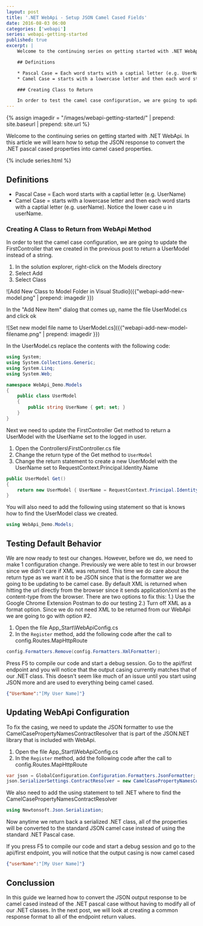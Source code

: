 ```yaml
---
layout: post
title: '.NET WebApi - Setup JSON Camel Cased Fields'
date: 2016-08-03 06:00
categories: ['webapi']
series: webapi-getting-started
published: true
excerpt: |
    Welcome to the continuing series on getting started with .NET WebApi.  In this article we will learn how to set the JSON response to convert the .NET pascal cased properties into camel cased properties.  

    ## Definitions

    * Pascal Case = Each word starts with a captial letter (e.g. UserName)
    * Camel Case = starts with a lowercase letter and then each word starts with a captial letter (e.g. userName).  Notice the lower case u in userName.

    ### Creating Class to Return

    In order to test the camel case configuration, we are going to update the FirstController that we created in the previous post to return a UserModel instead of a string.
---
```


{% assign imagedir = "/images/webapi-getting-started/" | prepend: site.baseurl | prepend: site.url %}



Welcome to the continuing series on getting started with .NET WebApi.  In this article we will learn how to setup the JSON response to convert the .NET pascal cased properties into camel cased properties.  

{% include series.html %}

## Definitions

* Pascal Case = Each word starts with a captial letter (e.g. UserName)
* Camel Case = starts with a lowercase letter and then each word starts with a captial letter (e.g. userName).  Notice the lower case u in userName.

### Creating A Class to Return from WebApi Method

In order to test the camel case configuration, we are going to update the FirstController that we created in the previous post to return a UserModel instead of a string.

1. In the solution explorer, right-click on the Models directory
1. Select Add
1. Select Class

![Add New Class to Model Folder in Visual Studio]({{"webapi-add-new-model.png" | prepend: imagedir }})

In the "Add New Item" dialog that comes up, name the file UserModel.cs and click ok

![Set new model file name to UserModel.cs]({{"webapi-add-new-model-filename.png" | prepend: imagedir }}) 


In the UserModel.cs replace the contents with the following code:

```c#
using System;
using System.Collections.Generic;
using System.Linq;
using System.Web;

namespace WebApi_Demo.Models
{
	public class UserModel
	{
		public string UserName { get; set; }
	}
}

```

Next we need to update the FirstController Get method to return a UserModel with the UserName set to the logged in user.

1. Open the Controllers\FirstController.cs file
1. Change the return type of the Get method to `UserModel`
1. Change the return statement to create a new UserModel with the UserName set to RequestContext.Principal.Identity.Name

```c#
public UserModel Get()
{
    return new UserModel { UserName = RequestContext.Principal.Identity.Name };
}
```

You will also need to add the following using statement so that is knows how to find the UserModel class we created.

```c#
using WebApi_Demo.Models;
```

## Testing Default Behavior

We are now ready to test our changes.  However, before we do, we need to make 1 configuration change.   Previously we were able to test in our browser since we didn't care if XML was returned.  This time we do care about the return type as we want it to be JSON since that is the formatter we are going to be updating to be camel case.  By default XML is returned when hitting the url directly from the browser since it sends application/xml as the content-type from the browser.  There are two options to fix this: 1.) Use the Google Chrome Extension Postman to do our testing 2.) Turn off XML as a format option.  Since we do not need XML to be returned from our WebApi we are going to go with option #2.


1. Open the file App_Start\WebApiConfig.cs
1. In the `Register` method, add the following code after the call to config.Routes.MapHttpRoute

```c#
config.Formatters.Remove(config.Formatters.XmlFormatter);
```

Press F5 to compile our code and start a debug session.  Go to the api/first endpoint and you will notice that the output casing currently matches that of our .NET class.  This doesn't seem like much of an issue until you start using JSON more and are used to everything being camel cased.

```json
{"UserName":"[My User Name]"}
```

## Updating WebApi Configuration

To fix the casing, we need to update the JSON formatter to use the CamelCasePropertyNamesContractResolver that is part of the JSON.NET library that is included with WebApi.

1. Open the file App_Start\WebApiConfig.cs
1. In the `Register` method, add the following code after the call to config.Routes.MapHttpRoute

```c#
var json = GlobalConfiguration.Configuration.Formatters.JsonFormatter;
json.SerializerSettings.ContractResolver = new CamelCasePropertyNamesContractResolver();
```

We also need to add the using statement to tell .NET where to find the CamelCasePropertyNamesContractResolver

```c#
using Newtonsoft.Json.Serialization;
```

Now anytime we return back a serialized .NET class, all of the properties will be converted to the standard JSON camel case instead of using the standard .NET Pascal case.

If you press F5 to compile our code and start a debug session and go to the api/first endpoint, you will notice that the output casing is now camel cased 

```json
{"userName":"[My User Name]"}
```

## Conclussion

In this guide we learned how to convert the JSON output response to be camel cased instead of the .NET pascal case without having to modify all of our .NET classes.  In the next post, we will look at creating a common response format to all of the endpoint return values.   